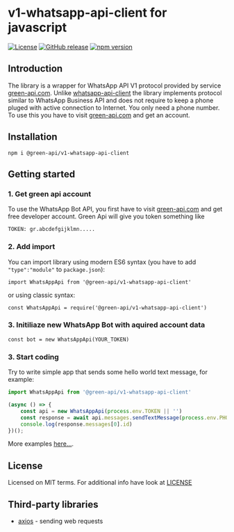 # v1-whatsapp-api-client for javascript

[![License](https://img.shields.io/badge/License-MIT-yellow.svg)](https://github.com/green-api/v1-whatsapp-api-client/blob/master/LICENSE)
[![GitHub release](https://img.shields.io/github/v/release/green-api/whatsapp-bot.svg)](https://github.com/green-api/v1-whatsapp-api-client/releases)
[![npm version](https://badge.fury.io/js/%40green-api%2Fwhatsapp-bot.svg)](https://www.npmjs.com/package/@green-api/v1-whatsapp-api-client)

## Introduction

The library is a wrapper for WhatsApp API V1 protocol provided by service [green-api.com](https://green-api.com). Unlike [whatsapp-api-client](https://github.com/green-api/whatsapp-api-client) the library implements protocol similar to WhatsApp Business API and does not require to keep a phone pluged with active connection to Internet. You only need a phone number. To use this you have to visit [green-api.com](https://green-api.com) and get an account. 

## Installation

```
npm i @green-api/v1-whatsapp-api-client
```

## Getting started  

### 1. Get green api account

To use the WhatsApp Bot API, you first have to visit [green-api.com](https://green-api.com) and get free developer account. Green Api will give you token  something like 
```
TOKEN: gr.abcdefgijklmn.....
```

### 2. Add import

You can import library using modern ES6 syntax (you have to add ``"type":"module"`` to ``package.json``):
```
import WhatsAppApi from '@green-api/v1-whatsapp-api-client'
```
or using classic syntax:
```
const WhatsAppApi = require('@green-api/v1-whatsapp-api-client')
```
### 3. Initiliaze new WhatsApp Bot with aquired account data
```
const bot = new WhatsAppApi(YOUR_TOKEN)
```

### 3. Start coding

Try to write simple app that sends some hello world text message, for example:

```js
import WhatsAppApi from '@green-api/v1-whatsapp-api-client'

(async () => {
    const api = new WhatsAppApi(process.env.TOKEN || '')
    const response = await api.messages.sendTextMessage(process.env.PHONE_NUMBER || '', 'hello world')
    console.log(response.messages[0].id)
})();
```

More examples [here...](examples/).

## License

Licensed on MIT terms. For additional info have look at [LICENSE](LICENSE)

## Third-party libraries

* [axios](https://github.com/axios/axios) -  sending web requests